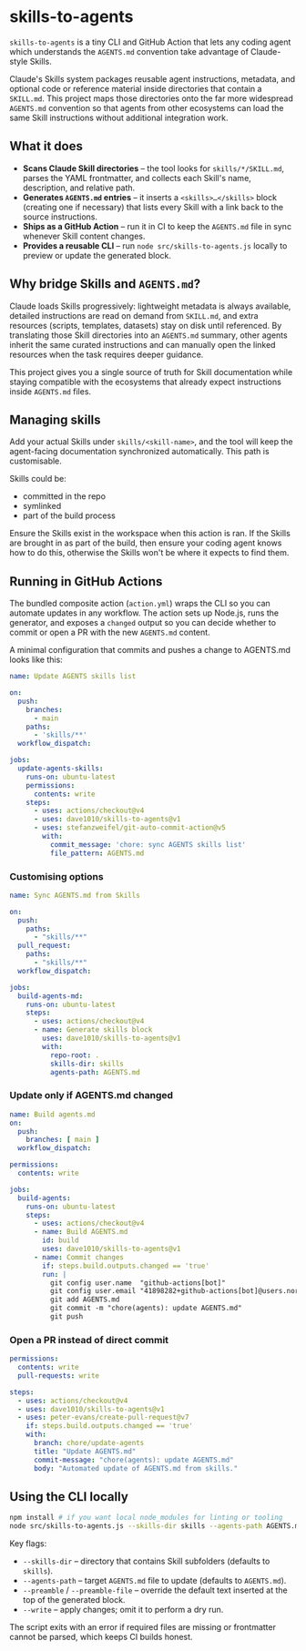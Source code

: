 # skills-to-agents

`skills-to-agents` is a tiny CLI and GitHub Action that lets any coding agent which understands the `AGENTS.md` convention take advantage of Claude-style Skills.

Claude's Skills system packages reusable agent instructions, metadata, and optional code or reference material inside directories that contain a `SKILL.md`. This project maps those directories onto the far more widespread `AGENTS.md` convention so that agents from other ecosystems can load the same Skill instructions without additional integration work.

## What it does

* **Scans Claude Skill directories** – the tool looks for `skills/*/SKILL.md`, parses the YAML frontmatter, and collects each Skill's name, description, and relative path.
* **Generates `AGENTS.md` entries** – it inserts a `<skills>…</skills>` block (creating one if necessary) that lists every Skill with a link back to the source instructions.
* **Ships as a GitHub Action** – run it in CI to keep the `AGENTS.md` file in sync whenever Skill content changes.
* **Provides a reusable CLI** – run `node src/skills-to-agents.js` locally to preview or update the generated block.

## Why bridge Skills and `AGENTS.md`?

Claude loads Skills progressively: lightweight metadata is always available, detailed instructions are read on demand from `SKILL.md`, and extra resources (scripts, templates, datasets) stay on disk until referenced. By translating those Skill directories into an `AGENTS.md` summary, other agents inherit the same curated instructions and can manually open the linked resources when the task requires deeper guidance.

This project gives you a single source of truth for Skill documentation while staying compatible with the ecosystems that already expect instructions inside `AGENTS.md` files.

## Managing skills

Add your actual Skills under `skills/<skill-name>`, and the tool will keep the agent-facing documentation synchronized automatically. This path is customisable.

Skills could be:

- committed in the repo
- symlinked
- part of the build process

Ensure the Skills exist in the workspace when this action is ran.
If the Skills are brought in as part of the build, then ensure your coding agent knows how to do this, otherwise the Skills won't be where it expects to find them.

## Running in GitHub Actions

The bundled composite action (`action.yml`) wraps the CLI so you can automate updates in any workflow. The action sets up Node.js, runs the generator, and exposes a `changed` output so you can decide whether to commit or open a PR with the new `AGENTS.md` content.

A minimal configuration that commits and pushes a change to AGENTS.md looks like this:

```yaml
name: Update AGENTS skills list

on:
  push:
    branches:
      - main
    paths:
      - 'skills/**'
  workflow_dispatch:

jobs:
  update-agents-skills:
    runs-on: ubuntu-latest
    permissions:
      contents: write
    steps:
      - uses: actions/checkout@v4
      - uses: dave1010/skills-to-agents@v1
      - uses: stefanzweifel/git-auto-commit-action@v5
        with:
          commit_message: 'chore: sync AGENTS skills list'
          file_pattern: AGENTS.md
```

### Customising options

```yaml
name: Sync AGENTS.md from Skills

on:
  push:
    paths:
      - "skills/**"
  pull_request:
    paths:
      - "skills/**"
  workflow_dispatch:

jobs:
  build-agents-md:
    runs-on: ubuntu-latest
    steps:
      - uses: actions/checkout@v4
      - name: Generate skills block
        uses: dave1010/skills-to-agents@v1
        with:
          repo-root: .
          skills-dir: skills
          agents-path: AGENTS.md
```

### Update only if AGENTS.md changed

```yaml
name: Build agents.md
on:
  push:
    branches: [ main ]
  workflow_dispatch:

permissions:
  contents: write

jobs:
  build-agents:
    runs-on: ubuntu-latest
    steps:
      - uses: actions/checkout@v4
      - name: Build AGENTS.md
        id: build
        uses: dave1010/skills-to-agents@v1
      - name: Commit changes
        if: steps.build.outputs.changed == 'true'
        run: |
          git config user.name  "github-actions[bot]"
          git config user.email "41898282+github-actions[bot]@users.noreply.github.com"
          git add AGENTS.md
          git commit -m "chore(agents): update AGENTS.md"
          git push
```

### Open a PR instead of direct commit

```yaml
permissions:
  contents: write
  pull-requests: write

steps:
  - uses: actions/checkout@v4
  - uses: dave1010/skills-to-agents@v1
  - uses: peter-evans/create-pull-request@v7
    if: steps.build.outputs.changed == 'true'
    with:
      branch: chore/update-agents
      title: "Update AGENTS.md"
      commit-message: "chore(agents): update AGENTS.md"
      body: "Automated update of AGENTS.md from skills."
```

## Using the CLI locally

```bash
npm install # if you want local node_modules for linting or tooling
node src/skills-to-agents.js --skills-dir skills --agents-path AGENTS.md --write
```

Key flags:

* `--skills-dir` – directory that contains Skill subfolders (defaults to `skills`).
* `--agents-path` – target `AGENTS.md` file to update (defaults to `AGENTS.md`).
* `--preamble` / `--preamble-file` – override the default text inserted at the top of the generated block.
* `--write` – apply changes; omit it to perform a dry run.

The script exits with an error if required files are missing or frontmatter cannot be parsed, which keeps CI builds honest.
